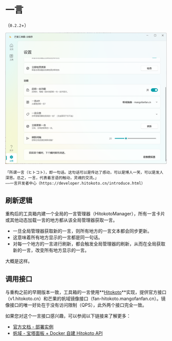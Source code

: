 ﻿# 一言

（`0.2.2`+）

![一言有关的设置](images/FanTools_SettingInterface_YiYan_0.2.2.png)

    「所谓一言（ヒトコト），即一句话。这句话可以是传达了感动，可以是博人一笑，可以是发人深思。总之，一言，代表着言语的触动，灵魂的交流。」
    ——一言开发者中心（https://developer.hitokoto.cn/introduce.html）

## 刷新逻辑
重构后的工具箱内建一个全局的一言管理器（HitokotoManager），所有一言卡片或其他动态加载一言的地方都从该全局管理器获取一言。
* 一旦全局管理器获取新的一言，则所有地方的一言文本都会同步更新。
* 这意味着所有地方显示的一言都是同一句话。
* 对每一个地方的一言进行刷新，都会触发全局管理器的刷新，从而在全局获取新的一言，改变所有地方显示的一言。

大概是这样。

## 调用接口
与重构之前的早期版本一致，工具箱的一言使用**[Hitokoto](https://developer.hitokoto.cn/)**实现，提供官方接口（v1.hitokoto.cn）和芒果的帆域镜像接口（fan-hitokoto.mangofanfan.cn）。镜像接口的唯一好处在于没有访问限制（QPS），此外两个接口完全一致。

如果您对这个一言接口感兴趣，可以参阅以下链接来了解更多：
* [官方文档 - 部署实例](https://developer.hitokoto.cn/sentence/deploy.html)
* [帆域 - 宝塔面板 + Docker 自建 Hitokoto API](https://ifanspace.top/2024/08/26/489.html)
